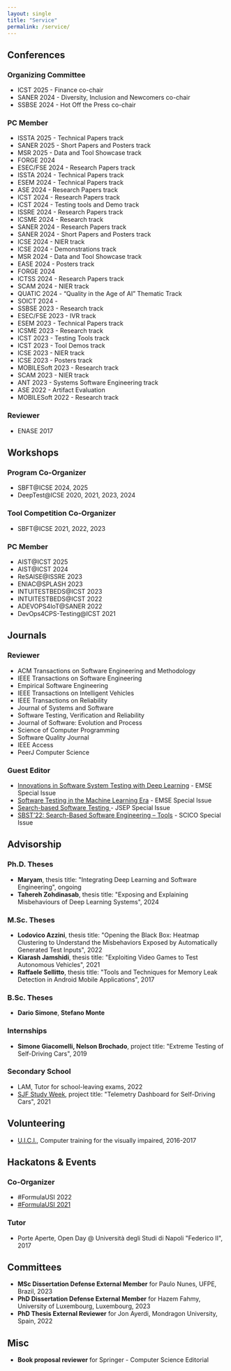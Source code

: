 ```yaml
---
layout: single
title: "Service"
permalink: /service/
---
```


## Conferences
### Organizing Committee
* ICST 2025 - Finance co-chair
* SANER 2024 - Diversity, Inclusion and Newcomers co-chair
* SSBSE 2024 - Hot Off the Press co-chair  

### PC Member
* ISSTA 2025 - Technical Papers track
* SANER 2025 - Short Papers and Posters track
* MSR 2025 - Data and Tool Showcase track
* FORGE 2024
* ESEC/FSE 2024 - Research Papers track
* ISSTA 2024 - Technical Papers track
* ESEM 2024 - Technical Papers track
* ASE 2024 - Research Papers track
* ICST 2024 - Research Papers track
* ICST 2024 - Testing tools and Demo track
* ISSRE 2024 - Research Papers track
* ICSME 2024 - Research track
* SANER 2024 - Research Papers track
* SANER 2024 - Short Papers and Posters track
* ICSE 2024 - NIER track  
* ICSE 2024 - Demonstrations track
* MSR 2024 - Data and Tool Showcase track
* EASE 2024 - Posters track
* FORGE 2024
* ICTSS 2024 - Research Papers track
* SCAM 2024 - NIER track
* QUATIC 2024 - “Quality in the Age of AI” Thematic Track
* SOICT 2024 - 
* SSBSE 2023 - Research track  
* ESEC/FSE 2023 - IVR track
* ESEM 2023 - Technical Papers track
* ICSME 2023 - Research track
* ICST 2023 - Testing Tools track
* ICST 2023 - Tool Demos track
* ICSE 2023 - NIER track
* ICSE 2023 - Posters track
* MOBILESoft 2023 - Research track
* SCAM 2023 - NIER track
* ANT 2023 - Systems Software Engineering track
* ASE 2022 - Artifact Evaluation
* MOBILESoft 2022 - Research track

### Reviewer
* ENASE 2017

## Workshops
### Program Co-Organizer
* SBFT@ICSE 2024, 2025 
* DeepTest@ICSE 2020, 2021, 2023, 2024  

### Tool Competition Co-Organizer
* SBFT@ICSE 2021, 2022, 2023 

### PC Member
* AIST@ICST 2025 
* AIST@ICST 2024  
* ReSAISE@ISSRE 2023
* ENIAC@SPLASH 2023  
* INTUITESTBEDS@ICST 2023
* INTUITESTBEDS@ICST 2022
* ADEVOPS4IoT@SANER 2022
* DevOps4CPS-Testing@ICST 2021

## Journals

### Reviewer
* ACM Transactions on Software Engineering and Methodology
* IEEE Transactions on Software Engineering
* Empirical Software Engineering
* IEEE Transactions on Intelligent Vehicles
* IEEE Transactions on Reliability
* Journal of Systems and Software
* Software Testing, Verification and Reliability
* Journal of Software: Evolution and Process
* Science of Computer Programming
* Software Quality Journal
* IEEE Access
* PeerJ Computer Science

### Guest Editor
* [Innovations in Software System Testing with Deep Learning](https://emsejournal.github.io/special_issues/2023_Innovations_in_Software_System_Testing_with_Deep_Learning.html) - EMSE Special Issue
* [Software Testing in the Machine Learning Era](https://emsejournal.github.io/special_issues/2021_Software_Testing_in_the_Machine_Learning_Era.html) - EMSE Special Issue
* [Search-based Software Testing ](https://onlinelibrary.wiley.com/pb-assets/assets/20477481/Special%20Issue%20on%20Search-based%20software%20testing-1637849907903.pdf) - JSEP Special Issue
* [SBST’22: Search-Based Software Engineering – Tools](https://www.sciencedirect.com/journal/science-of-computer-programming/special-issue/102JKDZ8BMS) - SCICO Special Issue

## Advisorship

### Ph.D. Theses
* **Maryam**, thesis title: "Integrating Deep Learning and Software Engineering", ongoing  
* **Tahereh Zohdinasab**, thesis title: "Exposing and Explaining Misbehaviours of Deep Learning Systems", 2024

### M.Sc. Theses
* **Lodovico Azzini**, thesis title: "Opening the Black Box: Heatmap Clustering to Understand the Misbehaviors Exposed by Automatically Generated Test Inputs", 2022
* **Kiarash Jamshidi**, thesis title: "Exploiting Video Games to Test Autonomous Vehicles", 2021
* **Raffaele Sellitto**, thesis title: "Tools and Techniques for Memory Leak Detection in Android Mobile Applications", 2017

### B.Sc. Theses
* **Dario Simone**, **Stefano Monte**

### Internships
* **Simone Giacomelli, Nelson Brochado**, project title: "Extreme Testing of Self-Driving Cars", 2019

### Secondary School
* LAM, Tutor for school-leaving exams, 2022
* [SJF Study Week](https://sjf.ch/it/review-settimana-di-studio-fascinating-informatics-2021/), project title: "Telemetry Dashboard for Self-Driving Cars", 2021

## Volunteering
* [U.I.C.I.](https://www.uiciechi.it), Computer training for the visually impaired, 2016-2017 

## Hackatons & Events
### Co-Organizer
* #FormulaUSI 2022  
* [#FormulaUSI 2021](https://formulausi.si.usi.ch/2021/)

### Tutor
* Porte Aperte, Open Day @ Università degli Studi di Napoli "Federico II", 2017  

## Committees  
* **MSc Dissertation Defense External Member** for Paulo Nunes, UFPE, Brazil, 2023  
* **PhD Dissertation Defense External Member** for Hazem Fahmy, University of Luxembourg, Luxembourg, 2023  
* **PhD Thesis External Reviewer** for Jon Ayerdi, Mondragon University, Spain, 2022  

## Misc  
* **Book proposal reviewer** for Springer - Computer Science Editorial  
